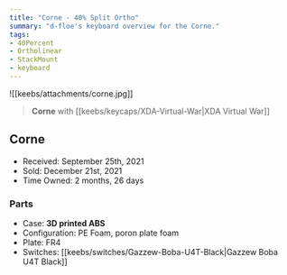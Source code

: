 ```yaml
---
title: "Corne - 40% Split Ortho"
summary: "d-floe's keyboard overview for the Corne."
tags:
- 40Percent
- Ortholinear
- StackMount
- keyboard
---
```


![[keebs/attachments/corne.jpg]]

> **Corne** with [[keebs/keycaps/XDA-Virtual-War|XDA Virtual War]]

## Corne

- Received: September 25th, 2021
- Sold: December 21st, 2021
- Time Owned: 2 months, 26 days

### Parts

- Case: **3D printed ABS**
- Configuration: PE Foam, poron plate foam
- Plate: FR4
- Switches: [[keebs/switches/Gazzew-Boba-U4T-Black|Gazzew Boba U4T Black]]
